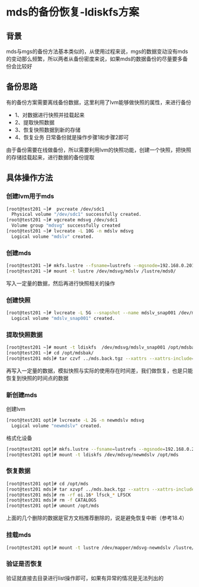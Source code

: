 # mds的备份恢复-ldiskfs方案

## 背景
mds与mgs的备份方法基本类似的，从使用过程来说，mgs的数据变动没有mds的变动那么频繁，所以两者从备份密度来说，如果mds的数据备份的尽量要多备份会比较好

## 备份思路
有的备份方案需要离线备份数据，这里利用了lvm能够做快照的属性，来进行备份
- 1、对数据进行快照并挂载起来
- 2、提取快照数据
- 3、恢复快照数据到新的存储
- 4、恢复业务
日常备份就是操作步骤1和步骤2即可

由于备份需要在线做备份，所以需要利用lvm的快照功能，创建一个快照，把快照的存储挂载起来，进行数据的备份提取

## 具体操作方法
### 创建lvm用于mds
```bash
[root@test201 ~]#  pvcreate /dev/sdc1
  Physical volume "/dev/sdc1" successfully created.
[root@test201 ~]# vgcreate mdsvg /dev/sdc1
  Volume group "mdsvg" successfully created
[root@test201 ~]# lvcreate -L 10G -n mdslv mdsvg
  Logical volume "mdslv" created.
```
### 创建mds
```bash
[root@test201 ~]# mkfs.lustre --fsname=lustrefs --mgsnode=192.168.0.201@tcp0  --mdt --index=0 /dev/mdsvg/mdslv
[root@test201 ~]# mount -t lustre /dev/mdsvg/mdslv /lustre/mds0/
```
写入一定量的数据，然后再进行快照相关的操作

### 创建快照
```bash
[root@test201 ~]# lvcreate -L 5G --snapshot --name mdslv_snap001 /dev/mdsvg/mdslv
  Logical volume "mdslv_snap001" created.
```
### 提取快照数据
```bash
[root@test201 ~]# mount -t ldiskfs  /dev/mdsvg/mdslv_snap001 /opt/mdsbak/
[root@test201 ~]# cd /opt/mdsbak/
[root@test201 mds]# tar czvf ../mds.back.tgz --xattrs --xattrs-include="trusted.*" --sparse .
```
再写入一定量的数据，模拟快照与实际的使用存在时间差，我们做恢复，也是只能恢复到快照的时间点的数据

### 新创建mds
创建lvm
```bash
[root@test201 opt]# lvcreate -L 2G -n newmdslv mdsvg
  Logical volume "newmdslv" created.
```

格式化设备
```bash
[root@test201 opt]# mkfs.lustre --fsname=lustrefs --mgsnode=192.168.0.201@tcp0  --mdt --index=0  --replace  /dev/mdsvg/newmdslv
[root@test201 opt]# mount -t ldiskfs /dev/mdsvg/newmdslv /opt/mds
```

### 恢复数据
```bash
[root@test201 opt]# cd /opt/mds
[root@test201 mds]# tar xzvpf ../mds.back.tgz --xattrs --xattrs-include="trusted.*" --sparse
[root@test201 mds]# rm -rf oi.16* lfsck_* LFSCK
[root@test201 mds]# rm -f CATALOGS
[root@test201 opt]# umount /opt/mds
```
上面的几个删除的数据是官方文档推荐删除的，说是避免恢复中断（参考18.4）

### 挂载mds
```bash
[root@test201 opt]# mount -t lustre /dev/mapper/mdsvg-newmdslv /lustre/mds0/
```

### 验证是否恢复
验证就直接去目录进行list操作即可，如果有异常的情况是无法列出的